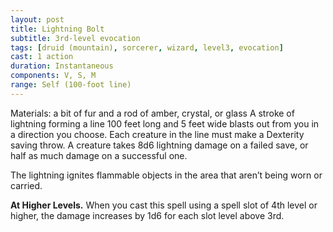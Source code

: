 ```yaml
---
layout: post
title: Lightning Bolt
subtitle: 3rd-level evocation
tags: [druid (mountain), sorcerer, wizard, level3, evocation]
cast: 1 action
duration: Instantaneous
components: V, S, M
range: Self (100-foot line)
---
```

Materials: a bit of fur and a rod of amber, crystal, or glass
A stroke of lightning forming a line 100 feet long and 5 feet wide blasts out from you in a direction you choose. Each creature in the line must make a Dexterity saving throw. A creature takes 8d6 lightning damage on a failed save, or half as much damage on a successful one.

The lightning ignites flammable objects in the area that aren’t being worn or carried.

**At Higher Levels.** When you cast this spell using a spell slot of 4th level or higher, the damage increases by 1d6 for each slot level above 3rd.